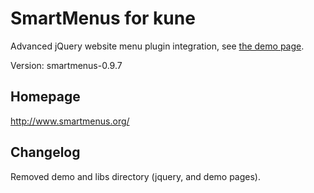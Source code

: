 # SmartMenus for kune

Advanced jQuery website menu plugin integration, see [the demo page](http://vadikom.github.io/smartmenus/src/demo/).

Version: smartmenus-0.9.7

## Homepage

<http://www.smartmenus.org/>

## Changelog

Removed demo and libs directory (jquery, and demo pages).
